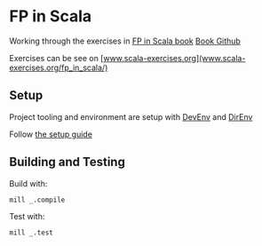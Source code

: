 # FP in Scala

Working through the exercises in [FP in Scala book](https://www.manning.com/books/functional-programming-in-scala)
[Book Github](https://github.com/fpinscala/fpinscala)

Exercises can be see on [www.scala-exercises.org](www.scala-exercises.org/fp_in_scala/)

## Setup

Project tooling and environment are setup with [DevEnv](https://devenv.sh/) and [DirEnv](https://direnv.net/)

Follow [the setup guide](https://devenv.sh/getting-started/)

## Building and Testing

Build with:

```bash
mill _.compile
```

Test with:

```bash
mill _.test
```
